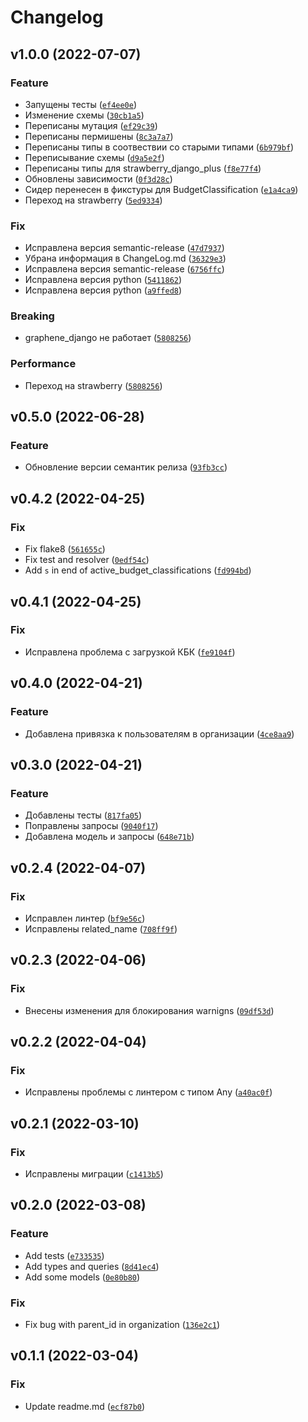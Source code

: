 # Changelog

<!--next-version-placeholder-->

## v1.0.0 (2022-07-07)
### Feature
* Запущены тесты ([`ef4ee0e`](https://github.com/devind-team/devind-django-dictionaries/commit/ef4ee0e6077ef1c94d5ac6559430816b45c3a25b))
* Изменение схемы ([`30cb1a5`](https://github.com/devind-team/devind-django-dictionaries/commit/30cb1a51d0694a4f15e20e87f54a65e57509d899))
* Переписаны мутация ([`ef29c39`](https://github.com/devind-team/devind-django-dictionaries/commit/ef29c394fb2a400ffd0d428ca2c564e9ecb59fa1))
* Переписаны пермишены ([`8c3a7a7`](https://github.com/devind-team/devind-django-dictionaries/commit/8c3a7a78641b5d4b83c0d650edc3a56325c18397))
* Переписаны типы в соотвествии со старыми типами ([`6b979bf`](https://github.com/devind-team/devind-django-dictionaries/commit/6b979bfff516d7199ad27116000f4b72efb07fa2))
* Переписывание схемы ([`d9a5e2f`](https://github.com/devind-team/devind-django-dictionaries/commit/d9a5e2fa4a4a97a6c610d6bac19df5463750409a))
* Переписаны типы для strawberry_django_plus ([`f8e77f4`](https://github.com/devind-team/devind-django-dictionaries/commit/f8e77f4796d7639e32b7780ad288dd87575eb969))
* Обновлены зависимости ([`0f3d28c`](https://github.com/devind-team/devind-django-dictionaries/commit/0f3d28cef3f13b1fbf578ec468a9e507762fff0d))
* Сидер перенесен в фикстуры для BudgetClassification ([`e1a4ca9`](https://github.com/devind-team/devind-django-dictionaries/commit/e1a4ca9939810de1b116cbebb0320d242bb4dc6b))
* Переход на strawberry ([`5ed9334`](https://github.com/devind-team/devind-django-dictionaries/commit/5ed9334de6905e2386eb986f701364e781339e2f))

### Fix
* Исправлена версия semantic-release ([`47d7937`](https://github.com/devind-team/devind-django-dictionaries/commit/47d7937873c064929e87528f00afe6853a2c61fd))
* Убрана информация в ChangeLog.md ([`36329e3`](https://github.com/devind-team/devind-django-dictionaries/commit/36329e374a3ce7309836ab739ecb702f66ac4166))
* Исправлена версия semantic-release ([`6756ffc`](https://github.com/devind-team/devind-django-dictionaries/commit/6756ffc734c05f1b62fdd71dfcfe2158383d6c4e))
* Исправлена версия python ([`5411862`](https://github.com/devind-team/devind-django-dictionaries/commit/5411862c9d23bf511d431fd177ce2a072e006208))
* Исправлена версия python ([`a9ffed8`](https://github.com/devind-team/devind-django-dictionaries/commit/a9ffed8cbffc03f005f6d7a865ed3f827d242de3))

### Breaking
* graphene_django не работает  ([`5808256`](https://github.com/devind-team/devind-django-dictionaries/commit/58082563816df17f075e7b6ad4b46d7236bb374c))

### Performance
* Переход на strawberry ([`5808256`](https://github.com/devind-team/devind-django-dictionaries/commit/58082563816df17f075e7b6ad4b46d7236bb374c))

## v0.5.0 (2022-06-28)
### Feature
* Обновление версии семантик релиза ([`93fb3cc`](https://github.com/devind-team/devind-django-dictionaries/commit/93fb3cc24548ea21c3915c88b8e0c6668e663700))

## v0.4.2 (2022-04-25)
### Fix
* Fix flake8 ([`561655c`](https://github.com/devind-team/devind-django-dictionaries/commit/561655c6c323dab05a749105905c170bd814aacf))
* Fix test and resolver ([`0edf54c`](https://github.com/devind-team/devind-django-dictionaries/commit/0edf54c6a793d1de8b88da1c1b785193dea3ea2a))
* Add `s` in end of active_budget_classifications ([`fd994bd`](https://github.com/devind-team/devind-django-dictionaries/commit/fd994bde0efb284297ee389928a0f7c55b3a41ed))

## v0.4.1 (2022-04-25)
### Fix
* Исправлена проблема с загрузкой КБК ([`fe9104f`](https://github.com/devind-team/devind-django-dictionaries/commit/fe9104fe8e4538b552730ebb14b1b1b822056cf4))

## v0.4.0 (2022-04-21)
### Feature
* Добавлена привязка к пользователям в организации ([`4ce8aa9`](https://github.com/devind-team/devind-django-dictionaries/commit/4ce8aa9eeeb3e02e7c536acad9ebea183b510b3f))

## v0.3.0 (2022-04-21)
### Feature
* Добавлены тесты ([`817fa05`](https://github.com/devind-team/devind-django-dictionaries/commit/817fa05406adc801e86449d231a86dab2c1d68b2))
* Поправлены запросы ([`9040f17`](https://github.com/devind-team/devind-django-dictionaries/commit/9040f17ae7edc75dc68215dd1fda031ef2e223c7))
* Добавлена модель и запросы ([`648e71b`](https://github.com/devind-team/devind-django-dictionaries/commit/648e71b1a8f6390b34dc4b6403daf149ebf11a6c))

## v0.2.4 (2022-04-07)
### Fix
* Исправлен линтер ([`bf9e56c`](https://github.com/devind-team/devind-django-dictionaries/commit/bf9e56c054f4dc89f7c6c72bf9107c35626cba06))
* Исправлены related_name ([`708ff9f`](https://github.com/devind-team/devind-django-dictionaries/commit/708ff9f34e803f399c4e3b15b951680c68cea9c7))

## v0.2.3 (2022-04-06)
### Fix
* Внесены изменения для блокирования warnigns ([`09df53d`](https://github.com/devind-team/devind-django-dictionaries/commit/09df53de28e84a7037d95903d429bfd6b9a1dab2))

## v0.2.2 (2022-04-04)
### Fix
* Исправлены проблемы с линтером с типом Any ([`a40ac0f`](https://github.com/devind-team/devind-django-dictionaries/commit/a40ac0f90b6f41037132a169d09b060660ca3199))

## v0.2.1 (2022-03-10)
### Fix
* Исправлены миграции ([`c1413b5`](https://github.com/devind-team/devind-django-dictionaries/commit/c1413b53d3312b3cc14ae9d723f4ec942867c2ec))

## v0.2.0 (2022-03-08)
### Feature
* Add tests ([`e733535`](https://github.com/devind-team/devind-django-dictionaries/commit/e7335356d7e9e6276c61d104876ae0dcc47e3df7))
* Add types and queries ([`8d41ec4`](https://github.com/devind-team/devind-django-dictionaries/commit/8d41ec4fabec57586c0a2bff7c3a5a4450be53a2))
* Add some models ([`0e80b80`](https://github.com/devind-team/devind-django-dictionaries/commit/0e80b80648445f59d74089cac2a9784ac1c7164c))

### Fix
* Fix bug with parent_id in organization ([`136e2c1`](https://github.com/devind-team/devind-django-dictionaries/commit/136e2c1dc2e231109557cd6d658f61c01ba260d5))

## v0.1.1 (2022-03-04)
### Fix
* Update readme.md ([`ecf87b0`](https://github.com/devind-team/devind-django-dictionaries/commit/ecf87b0709d36760acbe6764025b11a4d70f14e6))
